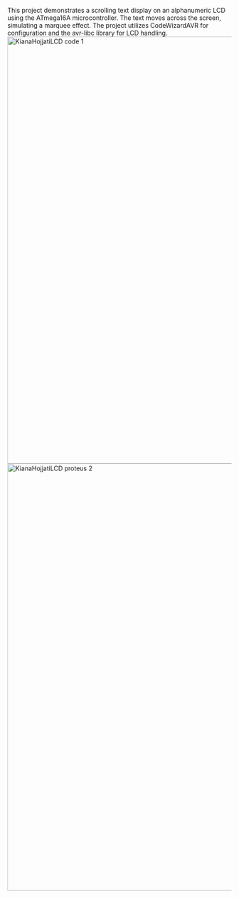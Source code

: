 This project demonstrates a scrolling text display on an alphanumeric LCD using the ATmega16A microcontroller. The text moves across the screen, simulating a marquee effect. The project utilizes CodeWizardAVR for configuration and the avr-libc library for LCD handling.
<img width="960" alt="KianaHojjatiLCD code 1" src="https://github.com/user-attachments/assets/9d0444db-c303-4df7-8f93-27ad740f96e2" />
<img width="960" alt="KianaHojjatiLCD proteus 2" src="https://github.com/user-attachments/assets/1a22e8b3-6927-4096-ac8e-58afe7af5de0" />
